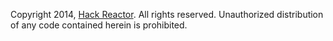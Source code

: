 Copyright 2014, [Hack Reactor][]. All rights reserved. Unauthorized distribution
of any code contained herein is prohibited.


<!-- Links -->
[Hack Reactor]: http://hackreactor.com
<!-- End links -->
